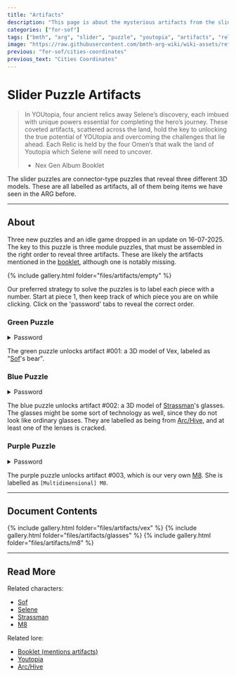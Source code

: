 ```yaml
---
title: "Artifacts"
description: "This page is about the mysterious artifacts from the slider puzzles on the ARG website."
categories: ["for-sof"]
tags: ["bmth", "arg", "slider", "puzzle", "youtopia", "artifacts", "relics", "selene", "sof", "kingslayer", "prophecy"]
image: "https://raw.githubusercontent.com/bmth-arg-wiki/wiki-assets/refs/heads/main/files/artifacts/vex-bear-300x300.png"
previous: "for-sof/cities-coordinates"
previous_text: "Cities Coordinates"
---
```


# Slider Puzzle Artifacts

> In YOUtopia, four ancient relics away Selene’s discovery, each imbued with unique powers essential for 
> completing the hero’s journey. These coveted artifacts, scattered across the land, hold the key to unlocking 
> the true potential of YOUtopia and overcoming the challenges that lie ahead. Each Relic is held by the four 
> Omen’s that walk the land of Youtopia which Selene will need to uncover.
> 
> - Nex Gen Album Booklet

The slider puzzles are connector-type puzzles that reveal three different 3D models. These are all labelled 
as artifacts, all of them being items we have seen in the ARG before.

***

## About

Three new puzzles and an idle game dropped in an update on 16-07-2025. The 
key to this puzzle is three module puzzles, that must be assembled in the right 
order to reveal three artifacts. These are likely the artifacts mentioned in the [booklet](../lore/booklet), 
although one is notably missing.

{% include gallery.html folder="files/artifacts/empty" %}

Our preferred strategy to solve the puzzles is to label each piece with a number. Start at piece 1, then
keep track of which piece you are on while clicking. Click on the 'password' tabs to reveal the correct order.

### Green Puzzle

<details class="password">
<summary>Password</summary>
Order for the pieces: 1, 11, 8, 2, 4, 9, 10, 7, 6, 5, 3

{{"![password](https://raw.githubusercontent.com/bmth-arg-wiki/wiki-assets/main/files/artifacts/solved/green.png)" | markdownify}}

</details>

The green puzzle unlocks artifact #001: a 3D model of Vex, labeled as "[Sof](../characters/sof)'s bear".

### Blue Puzzle

<details class="password">
<summary>Password</summary>
Order for the pieces: 8, 2, 6, 10, 1, 9, 11, 5, 3, 7, 4

{{"![password](https://raw.githubusercontent.com/bmth-arg-wiki/wiki-assets/main/files/artifacts/solved/blue.png)" | markdownify}}

</details>

The blue puzzle unlocks artifact #002: a 3D model of [Strassman](../characters/strassman)'s glasses.
The glasses might be some sort of technology as well, since they do not look like ordinary glasses.
They are labelled as being from [Arc/Hive](../lore/archive), and at least one of the lenses is cracked.

### Purple Puzzle

<details class="password">
<summary>Password</summary>
Order for the pieces: 5, 10, 6, 11, 2, 4, 7, 8, 1, 9, 3

{{"![password](https://raw.githubusercontent.com/bmth-arg-wiki/wiki-assets/main/files/artifacts/solved/purple.png)" | markdownify}}

</details>

The purple puzzle unlocks artifact #003, which is our very own [M8](../m8). She is labelled as
`[Multidimensional] M8`.

***

## Document Contents

{% include gallery.html folder="files/artifacts/vex" %}
{% include gallery.html folder="files/artifacts/glasses" %}
{% include gallery.html folder="files/artifacts/m8" %}

***

## Read More

Related characters:

- [Sof](../characters/sof)
- [Selene](../characters/selene)
- [Strassman](../characters/strassman)
- [M8](../m8)

Related lore:

- [Booklet (mentions artifacts)](../lore/booklet)
- [Youtopia](../lore/youtopia)
- [Arc/Hive](../lore/archive)

